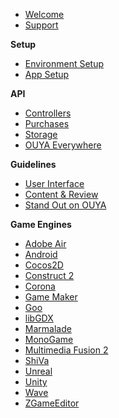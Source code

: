 * [Welcome](index.md)
* [Support](developer_support.md)

**Setup**
* [Environment Setup](env_setup.md)
* [App Setup](app_setup.md)

**API**
* [Controllers](controllers.md)
* [Purchases](purchasing.md)
* [Storage](storage.md)
* [OUYA Everywhere](ouya-everywhere.md)

**Guidelines**
* [User Interface](interface-guidelines.md)
* [Content & Review](content-review-guidelines.md)
* [Stand Out on OUYA](stand_out_on_ouya.md)

**Game Engines**
* [Adobe Air](adobe-air.md)
* [Android](android.md)
* [Cocos2D](cocos2d.md)
* [Construct 2](construct_2.md)
* [Corona](corona.md)
* [Game Maker](game-maker.md)
* [Goo](goo.md)
* [libGDX](libGDX.md)
* [Marmalade](marmalade.md)
* [MonoGame](mono-game.md)
* [Multimedia Fusion 2](multimedia_fusion_2.md)
* [ShiVa](shiva.md)
* [Unreal](unreal.md)
* [Unity](unity.md)
* [Wave](wave.md)
* [ZGameEditor](zgameeditor.md)
